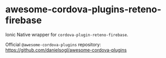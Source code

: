 # awesome-cordova-plugins-reteno-firebase

Ionic Native wrapper for `cordova-plugin-reteno-firebase`.

Official `@awesome-cordova-plugins` repository: https://github.com/danielsogl/awesome-cordova-plugins

